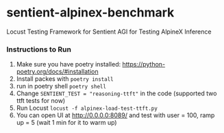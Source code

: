 # sentient-alpinex-benchmark
Locust Testing Framework for Sentient AGI for Testing AlpineX Inference

### Instructions to Run
1. Make sure you have poetry installed: https://python-poetry.org/docs/#installation
2. Install packes with `poetry install`
3. run in poetry shell `poetry shell`
4. Change `SENTIENT_TEST = "reasoning-ttft"` in the code (supported two ttft tests for now)
5. Run Locust `locust -f alpinex-load-test-ttft.py`
6. You can open UI at http://0.0.0.0:8089/ and test with user = 100, ramp up = 5 (wait 1 min for it to warm up)